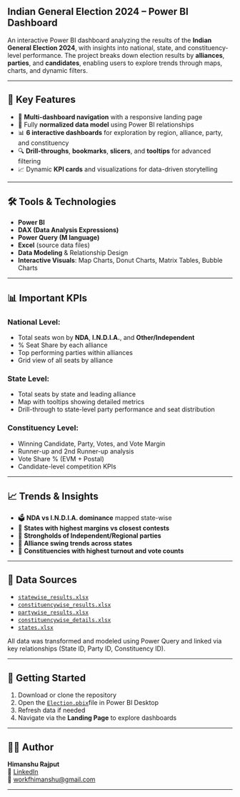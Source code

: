 ## Indian General Election 2024 – Power BI Dashboard

An interactive Power BI dashboard analyzing the results of the **Indian General Election 2024**, with insights into national, state, and constituency-level performance. The project breaks down election results by **alliances**, **parties**, and **candidates**, enabling users to explore trends through maps, charts, and dynamic filters.

---

## 📌 Key Features

- 📍 **Multi-dashboard navigation** with a responsive landing page
- 🧩 Fully **normalized data model** using Power BI relationships
- 📊 **6 interactive dashboards** for exploration by region, alliance, party, and constituency
- 🔍 **Drill-throughs**, **bookmarks**, **slicers**, and **tooltips** for advanced filtering
- 📈 Dynamic **KPI cards** and visualizations for data-driven storytelling

---

## 🛠 Tools & Technologies

- **Power BI**
- **DAX (Data Analysis Expressions)**
- **Power Query (M language)**
- **Excel** (source data files)
- **Data Modeling** & Relationship Design
- **Interactive Visuals**: Map Charts, Donut Charts, Matrix Tables, Bubble Charts

---

## 📊 Important KPIs

### National Level:
- Total seats won by **NDA**, **I.N.D.I.A.**, and **Other/Independent**
- % Seat Share by each alliance
- Top performing parties within alliances
- Grid view of all seats by alliance

### State Level:
- Total seats by state and leading alliance
- Map with tooltips showing detailed metrics
- Drill-through to state-level party performance and seat distribution

### Constituency Level:
- Winning Candidate, Party, Votes, and Vote Margin
- Runner-up and 2nd Runner-up analysis
- Vote Share % (EVM + Postal)
- Candidate-level competition KPIs


---

## 📈 Trends & Insights

- 🗳️ **NDA vs I.N.D.I.A. dominance** mapped state-wise
- 🥇 **States with highest margins vs closest contests**
- 📍 **Strongholds of Independent/Regional parties**
- 🔄 **Alliance swing trends across states**
- 🧮 **Constituencies with highest turnout and vote counts**

---

## 📁 Data Sources

- <a href="https://github.com/HimXRaj/India-Lok-Sabha-Election---2024/blob/main/RAW_Excel_Files/statewise_results.xlsx">`statewise_results.xlsx`</a>
- <a href="https://github.com/HimXRaj/India-Lok-Sabha-Election---2024/blob/main/RAW_Excel_Files/constituencywise_results.xlsx">`constituencywise_results.xlsx`</a>
- <a href="https://github.com/HimXRaj/India-Lok-Sabha-Election---2024/blob/main/RAW_Excel_Files/partywise_results.xlsx">`partywise_results.xlsx`</a>
- <a href="https://github.com/HimXRaj/India-Lok-Sabha-Election---2024/blob/main/RAW_Excel_Files/constituencywise_details.xlsx">`constituencywise_details.xlsx`</a>
- <a href="https://github.com/HimXRaj/India-Lok-Sabha-Election---2024/blob/main/RAW_Excel_Files/states.xlsx">`states.xlsx`</a>

All data was transformed and modeled using Power Query and linked via key relationships (State ID, Party ID, Constituency ID).

---

## 🚀 Getting Started

1. Download or clone the repository
2. Open the <a href="https://github.com/HimXRaj/India-Lok-Sabha-Election---2024/blob/main/Election%20Project.pbix">`Election.pbix`</a>file in Power BI Desktop
3. Refresh data if needed
4. Navigate via the **Landing Page** to explore dashboards

---

## 🙋‍♂️ Author

**Himanshu Rajput**  
🔗 [LinkedIn](https://www.linkedin.com/in/himxraj)  
📧 workfhimanshu@gmail.com

---

